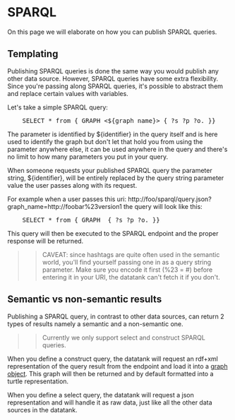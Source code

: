 # SPARQL

On this page we will elaborate on how you can publish SPARQL queries.

## Templating

Publishing SPARQL queries is done the same way you would publish any other data source. However, SPARQL queries have some extra flexibility. Since you're passing along SPARQL queries, it's possible to abstract them and replace certain values with variables.

Let's take a simple SPARQL query:

<pre class='prettyprint'>
    SELECT * from { GRAPH <${graph_name}> { ?s ?p ?o. }}
</pre>

The parameter is identified by ${identifier} in the query itself and is here used to identify the graph but don't let that hold you from using the parameter anywhere else, it can be used anywhere in the query and there's no limit to how many parameters you put in your query.

When someone requests your published SPARQL query the parameter string, ${identifier}, will be entirely replaced by the query string parameter value the user passes along with its request.

For example when a user passes this uri: http://foo/sparql/query.json?graph\_name=http://foobar%23version1 the query will look like this:

<pre class='prettyprint'>
    SELECT * from { GRAPH <http://foobar#version1> { ?s ?p ?o. }}
</pre>

This query will then be executed to the SPARQL endpoint and the proper response will be returned.

>> CAVEAT: since hashtags are quite often used in the semantic world, you'll find yourself passing one in as a query string parameter. Make sure you encode it first (%23 = #) before entering it in your URI, the datatank can't fetch it if you don't.

## Semantic vs non-semantic results

Publishing a SPARQL query, in contrast to other data sources, can return 2 types of results namely a semantic and a non-semantic one.

>> Currently we only support select and construct SPARQL queries.

When you define a construct query, the datatank will request an rdf+xml representation of the query result from the endpoint and load it into a [graph object](https://github.com/semsol/arc2/wiki). This graph will then be returned and by default formatted into a turtle representation.

When you define a select query, the datatank will request a json representation and will handle it as raw data, just like all the other data sources in the datatank.